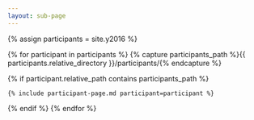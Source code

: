 ```yaml
---
layout: sub-page
---
```


{% assign participants = site.y2016 %}

{% for participant in participants %}
  {% capture participants_path %}{{ participants.relative_directory }}/participants/{% endcapture %} 

  {% if participant.relative_path contains participants_path %}
  
    {% include participant-page.md participant=participant %} 

  {% endif %}
{% endfor %}
